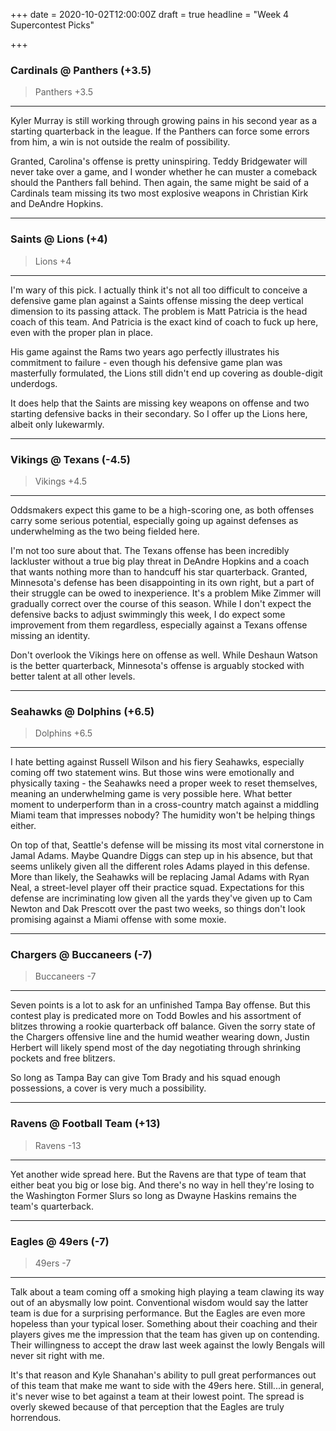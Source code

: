 +++
date = 2020-10-02T12:00:00Z
draft = true
headline = "Week 4 Supercontest Picks"

+++
### Cardinals @ Panthers (+3.5)

> Panthers +3.5

***

Kyler Murray is still working through growing pains in his second year as a starting quarterback in the league. If the Panthers can force some errors from him, a win is not outside the realm of possibility.

Granted, Carolina's offense is pretty uninspiring. Teddy Bridgewater will never take over a game, and I wonder whether he can muster a comeback should the Panthers fall behind. Then again, the same might be said of a Cardinals team missing its two most explosive weapons in Christian Kirk and DeAndre Hopkins.

***

### Saints @ Lions (+4)

> Lions +4

***

I'm wary of this pick. I actually think it's not all too difficult to conceive a defensive game plan against a Saints offense missing the deep vertical dimension to its passing attack. The problem is Matt Patricia is the head coach of this team. And Patricia is the exact kind of coach to fuck up here, even with the proper plan in place.

His game against the Rams two years ago perfectly illustrates his commitment to failure - even though his defensive game plan was masterfully formulated, the Lions still didn't end up covering as double-digit underdogs.

It does help that the Saints are missing key weapons on offense and two starting defensive backs in their secondary. So I offer up the Lions here, albeit only lukewarmly.

***

### Vikings @ Texans (-4.5)

> Vikings +4.5

***

Oddsmakers expect this game to be a high-scoring one, as both offenses carry some serious potential, especially going up against defenses as underwhelming as the two being fielded here.

I'm not too sure about that. The Texans offense has been incredibly lackluster without a true big play threat in DeAndre Hopkins and a coach that wants nothing more than to handcuff his star quarterback. Granted, Minnesota's defense has been disappointing in its own right, but a part of their struggle can be owed to inexperience. It's a problem Mike Zimmer will gradually correct over the course of this season. While I don't expect the defensive backs to adjust swimmingly this week, I do expect some improvement from them regardless, especially against a Texans offense missing an identity.

Don't overlook the Vikings here on offense as well. While Deshaun Watson is the better quarterback, Minnesota's offense is arguably stocked with better talent at all other levels.

***

### Seahawks @ Dolphins (+6.5)

> Dolphins +6.5

***

I hate betting against Russell Wilson and his fiery Seahawks, especially coming off two statement wins. But those wins were emotionally and physically taxing - the Seahawks need a proper week to reset themselves, meaning an underwhelming game is very possible here. What better moment to underperform than in a cross-country match against a middling Miami team that impresses nobody? The humidity won't be helping things either.

On top of that, Seattle's defense will be missing its most vital cornerstone in Jamal Adams. Maybe Quandre Diggs can step up in his absence, but that seems unlikely given all the different roles Adams played in this defense. More than likely, the Seahawks will be replacing Jamal Adams with Ryan Neal, a street-level player off their practice squad. Expectations for this defense are incriminating low given all the yards they've given up to Cam Newton and Dak Prescott over the past two weeks, so things don't look promising against a Miami offense with some moxie.

***

### Chargers @ Buccaneers (-7)

> Buccaneers -7

***

Seven points is a lot to ask for an unfinished Tampa Bay offense. But this contest play is predicated more on Todd Bowles and his assortment of blitzes throwing a rookie quarterback off balance. Given the sorry state of the Chargers offensive line and the humid weather wearing down, Justin Herbert will likely spend most of the day negotiating through shrinking pockets and free blitzers.

So long as Tampa Bay can give Tom Brady and his squad enough possessions, a cover is very much a possibility.

***

### Ravens @ Football Team (+13)

> Ravens -13

***

Yet another wide spread here. But the Ravens are that type of team that either beat you big or lose big. And there's no way in hell they're losing to the Washington Former Slurs so long as Dwayne Haskins remains the team's quarterback.

***

### Eagles @ 49ers (-7)

> 49ers -7

***

Talk about a team coming off a smoking high playing a team clawing its way out of an abysmally low point. Conventional wisdom would say the latter team is due for a surprising performance. But the Eagles are even more hopeless than your typical loser. Something about their coaching and their players gives me the impression that the team has given up on contending. Their willingness to accept the draw last week against the lowly Bengals will never sit right with me.

It's that reason and Kyle Shanahan's ability to pull great performances out of this team that make me want to side with the 49ers here. Still...in general, it's never wise to bet against a team at their lowest point. The spread is overly skewed because of that perception that the Eagles are truly horrendous.